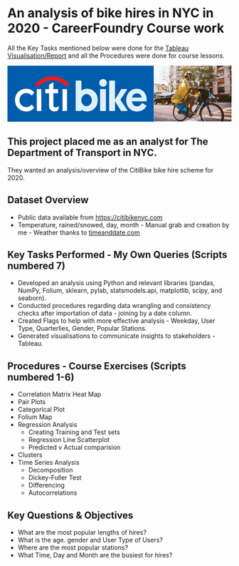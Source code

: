 # An analysis of bike hires in NYC in 2020 - CareerFoundry Course work
All the Key Tasks mentioned below were done for the [Tableau Visualisation/Report](https://public.tableau.com/app/profile/will.mc2262/viz/NYCCitiBikeHires2020/NYCCitiBikeHires2020) and all the Procedures were done for course lessons.

![CitiBike Logo](/01%20Project%20Management/CitiBikeCollage.jpg)

## This project placed me as an analyst for The Department of Transport in NYC.
They wanted an analysis/overview of the CitiBike bike hire scheme for 2020.

## Dataset Overview
 - Public data available from https://citibikenyc.com
 - Temperature, rained/snowed, day, month - Manual grab and creation by me - Weather thanks to [timeanddate.com](https://www.timeanddate.com/weather/usa/new-york/historic?month=12&year=2020)

## Key Tasks Performed - My Own Queries (Scripts numbered 7)
 - Developed an analysis using Python and relevant libraries (pandas, NumPy, Folium, sklearn, pylab, statsmodels.api,  matplotlib, scipy, and seaborn).
 - Conducted procedures regarding data wrangling and consistency checks after importation of data - joining by a date column.
 - Created Flags to help with more effective analysis - Weekday, User Type, Quarterlies, Gender, Popular Stations.
 - Generated visualisations to communicate insights to stakeholders - Tableau.

## Procedures - Course Exercises (Scripts numbered 1-6)
 - Correlation Matrix Heat Map
 - Pair Plots
 - Categorical Plot
 - Folium Map
 - Regression Analysis
   * Creating Training and Test sets
   * Regression Line Scatterplot
   * Predicted v Actual comparision
 - Clusters
 - Time Series Analysis
   * Decomposition
   * Dickey-Fuller Test
   * Differencing
   * Autocorrelations


## Key Questions & Objectives
 - What are the most popular lengths of hires?
 - What is the age. gender and User Type of Users?
 - Where are the most popular stations?
 - What Time, Day and Month are the busiest for hires?
